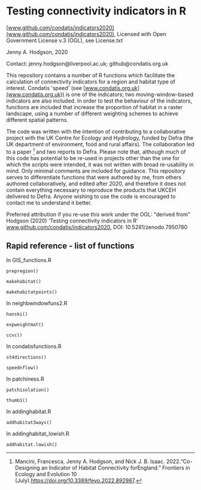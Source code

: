 # Testing connectivity indicators in R

[www.github.com/condatis/indicators2020](www.github.com/condatis/indicators2020), Licensed with Open Government License v.3 (OGL), see License.txt

Jenny A. Hodgson, 2020

Contact: jenny.hodgson\@liverpool.ac.uk; github\@condatis.org.uk

This repository contains a number of R functions which facilitate the calculation of connectivity indicators for a region and habitat type of interest. Condatis 'speed' (see [www.condatis.org.uk](www.condatis.org.uk)) is one of the indicators; two moving-window-based indicators are also included. In order to test the behaviour of the indicators, functions are included that increase the proportion of habitat in a raster landscape, using a number of different weighting schemes to achieve different spatial patterns.

The code was written with the intention of contributing to a collaborative project with the UK Centre for Ecology and Hydrology, funded by Defra (the UK department of environment, food and rural affairs). The collaboration led to a paper [^1] and two reports to Defra. Please note that, although much of this code has potential to be re-used in projects other than the one for which the scripts were intended, it was not written with broad re-usability in mind. Only minimal comments are included for guidance. This repository serves to differentiate functions that were authored by me, from others authored collaboratively, and edited after 2020, and therefore it does not contain everything necessary to reproduce the products that UKCEH delivered to Defra. Anyone wishing to use the code is encouraged to contact me to understand it better.

Preferred attribution if you re-use this work under the OGL: "derived from" Hodgson (2020) 'Testing connectivity indicators in R' www.github.com/condatis/indicators2020, DOI: 10.5281/zenodo.7950780

[^1]:Mancini, Francesca, Jenny A. Hodgson, and Nick J. B. Isaac. 2022.“Co-Designing an Indicator of Habitat Connectivity forEngland.” Frontiers in Ecology and Evolution 10 (July).https://doi.org/10.3389/fevo.2022.892987.
## Rapid reference - list of functions

In GIS_functions.R

`prepregion()`

`makehabitat()`

`makehabitatpoints()`

In neighbwindowfuns2.R

`hanski()`

`expweightmat()`

`ccvc()`

In condatisfunctions.R

`st4directions()`

`speednflow()`

In patchiness.R

`patchisolation()`

`thumb1()`

In addinghabitat.R

`addhabitat3ways()`

In addinghabitat_lowish.R

`addhabitat.lowish()`
